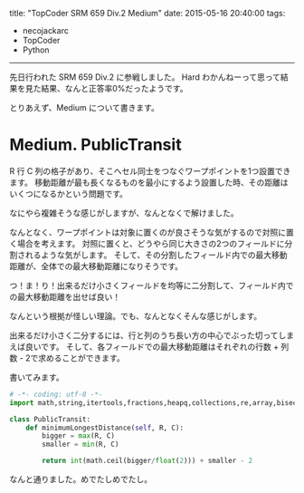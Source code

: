 title: "TopCoder SRM 659 Div.2 Medium"
date: 2015-05-16 20:40:00
tags:
- necojackarc
- TopCoder
- Python
---

先日行われた SRM 659 Div.2 に参戦しました。
Hard わかんねーって思って結果を見た結果、なんと正答率0%だったようです。

とりあえず、Medium について書きます。

# Medium. PublicTransit
R 行 C 列の格子があり、そこへセル同士をつなぐワープポイントを1つ設置できます。
移動距離が最も長くなるものを最小にするよう設置した時、その距離はいくつになるかという問題です。

なにやら複雑そうな感じがしますが、なんとなくで解けました。

なんとなく、ワープポイントは対象に置くのが良さそうな気がするので対照に置く場合を考えます。
対照に置くと、どうやら同じ大きさの2つのフィールドに分割されるような気がします。
そして、その分割したフィールド内での最大移動距離が、全体での最大移動距離になりそうです。

つ！ま！り！出来るだけ小さくフィールドを均等に二分割して、フィールド内での最大移動距離を出せば良い！

なんという根拠が怪しい理論。でも、なんとなくそんな感じがします。

出来るだけ小さく二分するには、行と列のうち長い方の中心でぶった切ってしまえば良いです。
そして、各フィールドでの最大移動距離はそれぞれの行数 + 列数 - 2で求めることができます。

書いてみます。

```Python
# -*- coding: utf-8 -*-
import math,string,itertools,fractions,heapq,collections,re,array,bisect

class PublicTransit:
    def minimumLongestDistance(self, R, C):
        bigger = max(R, C)
        smaller = min(R, C)

        return int(math.ceil(bigger/float(2))) + smaller - 2
```

なんと通りました。めでたしめでたし。
